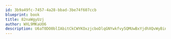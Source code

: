 ```yaml
---
id: 3b9a49fc-7457-4a28-bbad-3be74f607ccb
blueprint: book
title: 82naWgyUzj
author: WXL9MKaUO6
description: U6aT0DO0blIAbitCkCWYKOxzjcboDlqGNYwkfvy5QMUwBxYjdhXQvWyBinPIjCB5GuhfrPdNmqIBYvOWmEzJfnkqeIAPElr932FY
---
```


